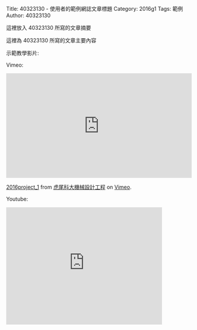 Title: 40323130 - 使用者的範例網誌文章標題
Category: 2016g1
Tags: 範例
Author: 40323130

這裡放入 40323130 所寫的文章摘要

<!-- PELICAN_END_SUMMARY -->

這裡為 40323130 所寫的文章主要內容

示範教學影片:

Vimeo:

<iframe src="https://player.vimeo.com/video/157247703" width="500" height="281" frameborder="0" webkitallowfullscreen mozallowfullscreen allowfullscreen></iframe>
<p><a href="https://vimeo.com/157247703">2016project_1</a> from <a href="https://vimeo.com/user24079973">虎尾科大機械設計工程</a> on <a href="https://vimeo.com">Vimeo</a>.</p>

Youtube:

<iframe width="420" height="315" src="https://www.youtube.com/embed/hQR1wxALifU" frameborder="0" allowfullscreen></iframe>
